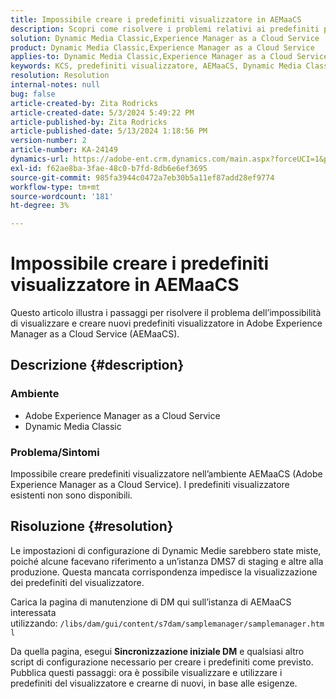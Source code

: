 ```yaml
---
title: Impossibile creare i predefiniti visualizzatore in AEMaaCS
description: Scopri come risolvere i problemi relativi ai predefiniti per visualizzatori in AEMaaCS.
solution: Dynamic Media Classic,Experience Manager as a Cloud Service
product: Dynamic Media Classic,Experience Manager as a Cloud Service
applies-to: Dynamic Media Classic,Experience Manager as a Cloud Service
keywords: KCS, predefiniti visualizzatore, AEMaaCS, Dynamic Media Classic, Experience Manager
resolution: Resolution
internal-notes: null
bug: false
article-created-by: Zita Rodricks
article-created-date: 5/3/2024 5:49:22 PM
article-published-by: Zita Rodricks
article-published-date: 5/13/2024 1:18:56 PM
version-number: 2
article-number: KA-24149
dynamics-url: https://adobe-ent.crm.dynamics.com/main.aspx?forceUCI=1&pagetype=entityrecord&etn=knowledgearticle&id=d4a1e376-7509-ef11-9f8a-6045bd026dc7
exl-id: f62ae8ba-3fae-48c0-b7fd-8db6e6ef3695
source-git-commit: 985fa3944c0472a7eb30b5a11ef87add28ef9774
workflow-type: tm+mt
source-wordcount: '181'
ht-degree: 3%

---
```


# Impossibile creare i predefiniti visualizzatore in AEMaaCS


Questo articolo illustra i passaggi per risolvere il problema dell’impossibilità di visualizzare e creare nuovi predefiniti visualizzatore in Adobe Experience Manager as a Cloud Service (AEMaaCS).

## Descrizione {#description}


### <b>Ambiente</b>

- Adobe Experience Manager as a Cloud Service
- Dynamic Media Classic




### Problema/Sintomi

Impossibile creare predefiniti visualizzatore nell’ambiente AEMaaCS (Adobe Experience Manager as a Cloud Service). I predefiniti visualizzatore esistenti non sono disponibili.


## Risoluzione {#resolution}


Le impostazioni di configurazione di Dynamic Medie sarebbero state miste, poiché alcune facevano riferimento a un’istanza DMS7 di staging e altre alla produzione. Questa mancata corrispondenza impedisce la visualizzazione dei predefiniti del visualizzatore.

Carica la pagina di manutenzione di DM qui sull’istanza di AEMaaCS interessata utilizzando: `/libs/dam/gui/content/s7dam/samplemanager/samplemanager.html`

Da quella pagina, esegui <b>Sincronizzazione iniziale DM</b> e qualsiasi altro script di configurazione necessario per creare i predefiniti come previsto. Pubblica questi passaggi: ora è possibile visualizzare e utilizzare i predefiniti del visualizzatore e crearne di nuovi, in base alle esigenze.
